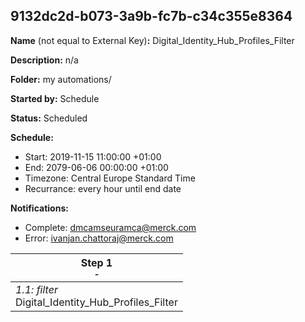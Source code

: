 ## 9132dc2d-b073-3a9b-fc7b-c34c355e8364

**Name** (not equal to External Key)**:** Digital_Identity_Hub_Profiles_Filter

**Description:** n/a

**Folder:** my automations/

**Started by:** Schedule

**Status:** Scheduled

**Schedule:**

* Start: 2019-11-15 11:00:00 +01:00
* End: 2079-06-06 00:00:00 +01:00
* Timezone: Central Europe Standard Time
* Recurrance: every hour until end date

**Notifications:**

* Complete: dmcamseuramca@merck.com
* Error: ivanjan.chattoraj@merck.com

| Step 1<br>_<small>-</small>_ |
| --- |
| _1.1: filter_<br>Digital_Identity_Hub_Profiles_Filter |
